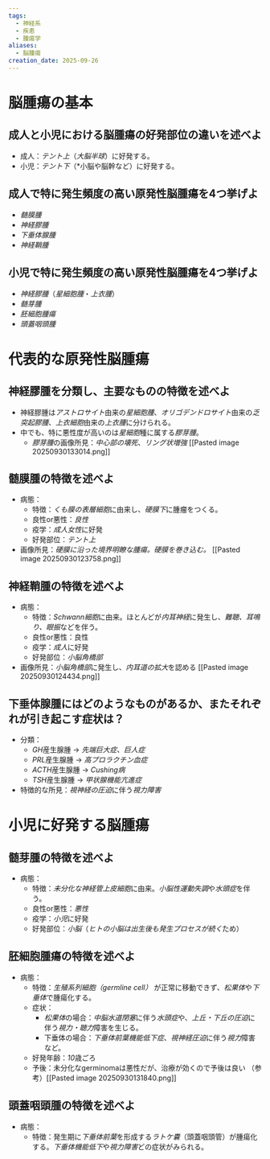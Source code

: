 ```yaml
---
tags:
  - 神経系
  - 疾患
  - 腫瘍学
aliases:
  - 脳腫瘍
creation_date: 2025-09-26
---
```

# 脳腫瘍の基本

## 成人と小児における脳腫瘍の好発部位の違いを述べよ
- 成人：*テント上*（*大脳半球*）に好発する。
- 小児：*テント下*（*小脳や脳幹など）に好発する。
## 成人で特に発生頻度の高い原発性脳腫瘍を4つ挙げよ
- *髄膜腫*
- *神経膠腫*
- *下垂体腺腫*
- *神経鞘腫*
## 小児で特に発生頻度の高い原発性脳腫瘍を4つ挙げよ
- *神経膠腫*（*星細胞腫*・*上衣腫*）
- *髄芽腫*
- *胚細胞腫瘍*
- *頭蓋咽頭腫*

# 代表的な原発性脳腫瘍

## 神経膠腫を分類し、主要なものの特徴を述べよ
- 神経膠腫は*アストロサイト*由来の*星細胞腫*、*オリゴデンドロサイト*由来の*乏突起膠腫*、*上衣細胞*由来の*上衣腫*に分けられる。
- 中でも、特に悪性度が高いのは*星細胞*種に属する*膠芽腫*。
	- *膠芽腫*の画像所見：*中心部の壊死*、*リング状増強*
		[[Pasted image 20250930133014.png]]

## 髄膜腫の特徴を述べよ
- 病態：
	- 特徴：*くも膜の表層細胞*に由来し、*硬膜下*に腫瘤をつくる。
	- 良性or悪性：*良性*
	- 疫学：*成人女性*に好発
	- 好発部位：*テント上*
- 画像所見：*硬膜に沿った境界明瞭な腫瘍。硬膜を巻き込む。*
  [[Pasted image 20250930123758.png]]

## 神経鞘腫の特徴を述べよ
- 病態：
	- 特徴：*Schwann細胞*に由来。ほとんどが*内耳神経*に発生し、*難聴、耳鳴り、眼振*などを伴う。
	- 良性or悪性：良性
	- 疫学：*成人*に好発
	- 好発部位：*小脳角橋部*
- 画像所見：*小脳角橋部*に発生し、*内耳道の拡大*を認める
	[[Pasted image 20250930124434.png]]
## 下垂体腺腫にはどのようなものがあるか、またそれぞれが引き起こす症状は？
- 分類：
	- *GH*産生腺腫 → *先端巨大症、巨人症*
	- *PRL*産生腺腫 → *高プロラクチン血症*
	- *ACTH*産生腺腫 → *Cushing病*
	- *TSH*産生腺腫 → *甲状腺機能亢進症*
- 特徴的な所見：*視神経の圧迫*に伴う*視力障害*

# 小児に好発する脳腫瘍

## 髄芽腫の特徴を述べよ
- 病態：
	- 特徴：*未分化な神経管上皮細胞*に由来。*小脳性運動失調*や*水頭症*を伴う。
	- 良性or悪性：*悪性*
	- 疫学：*小児*に好発
	- 好発部位：*小脳*（*ヒトの小脳は出生後も発生プロセスが続く*ため）

## 胚細胞腫瘍の特徴を述べよ
- 病態：
	- 特徴：*生殖系列細胞（germline cell）* が正常に移動できず、*松果体*や*下垂体*で腫瘍化する。
	- 症状：
		- *松果体*の場合：*中脳水道閉塞*に伴う*水頭症*や、*上丘・下丘の圧迫*に伴う*視力・聴力*障害を生じる。
		- 下垂体の場合：*下垂体前葉機能低下症*、*視神経圧迫*に伴う*視力*障害など。
	- 好発年齢：*10*歳ごろ
	- 予後：未分化なgerminomaは悪性だが、治療が効くので予後は良い
（参考）[[Pasted image 20250930131840.png]]

## 頭蓋咽頭腫の特徴を述べよ
- 病態：
	- 特徴：発生期に*下垂体前葉*を形成する*ラトケ嚢*（頭蓋咽頭管）が腫瘍化する。*下垂体機能低下*や*視力障害*どの症状がみられる。